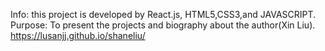 

Info: this project is developed by React.js, HTML5,CSS3,and JAVASCRIPT.
Purpose: To present the projects and biography about the author(Xin Liu).
</a>https://lusanjj.github.io/shaneliu/</a>
